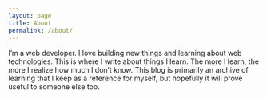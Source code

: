 ```yaml
---
layout: page
title: About
permalink: /about/
---
```


I’m a web developer. I love building new things and learning about web technologies. This is where I write about things I learn. The more I learn, the more I realize how much I don’t know. This blog is primarily an archive of learning that I keep as a reference for myself, but hopefully it will prove useful to someone else too.
